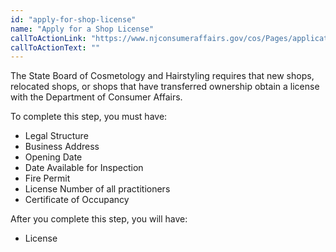 ```yaml
---
id: "apply-for-shop-license"
name: "Apply for a Shop License"
callToActionLink: "https://www.njconsumeraffairs.gov/cos/Pages/applications.aspx"
callToActionText: ""
---
```


The State Board of Cosmetology and Hairstyling requires that new shops, relocated shops, or shops that have transferred ownership obtain a license with the Department of Consumer Affairs.

To complete this step, you must have:
- Legal Structure 
- Business Address 
- Opening Date 
- Date Available for Inspection 
- Fire Permit 
- License Number of all practitioners 
- Certificate of Occupancy

After you complete this step, you will have:
- License
